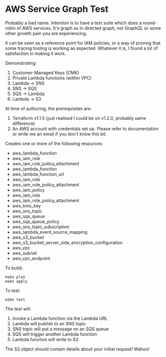 # AWS Service Graph Test

Probably a bad name. Intention is to have a test suite which does a round-robin of AWS services. It's graph as in directed graph, not GraphQL or some other growth pain you are experiencing.

It can be seen as a reference point for IAM policies, or a way of proving that some tracing tooling is working as expected. Whatever it is, I found a lot of satisfaction in making it work.

Demonstrating:

1. Customer-Managed Keys (CMK)
2. Private Lambda functions (within VPC)
3. Lambda -> SNS
4. SNS -> SQS
5. SQS -> Lambda
6. Lambda -> S3

At time of authoring, the prerequisites are:

1. Terraform v1.1.5 (just realised I could be on v1.2.0, probably same difference)
2. An AWS account with credentials set up. Please refer to documentation or write me an email if you don't know this bit.

Creates one or more of the following resources:

- aws_lambda_function
- aws_iam_role
- aws_iam_role_policy_attachment
- aws_lambda_function
- aws_lambda_function_url
- aws_iam_role
- aws_iam_role_policy_attachment
- aws_iam_policy
- aws_iam_role
- aws_iam_role_policy_attachment
- aws_kms_key
- aws_sns_topic
- aws_sqs_queue
- aws_sqs_queue_policy
- aws_sns_topic_subscription
- aws_lambda_event_source_mapping
- aws_s3_bucket
- aws_s3_bucket_server_side_encryption_configuration
- aws_vpc
- aws_subnet
- aws_vpc_endpoint

To build:

```shell
make plan
make apply
```

To test:

```shell
make test
```

The test will:

1. Invoke a Lambda function via the Lambda URL
2. Lambda will publish to an SNS topic
3. SNS topic will put a message on an SQS queue
4. SQS will trigger another Lambda function
5. Lambda function will write to S3

The S3 object should contain details about your initial request! Wahoo!

